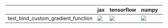 |                                    | jax                                                                                                                                                                                | tensorflow                                                                                                                                                                             | numpy                                                                                                                                                                                  | torch                                                                                                                                                                                  |
|:-----------------------------------|:-----------------------------------------------------------------------------------------------------------------------------------------------------------------------------------|:---------------------------------------------------------------------------------------------------------------------------------------------------------------------------------------|:---------------------------------------------------------------------------------------------------------------------------------------------------------------------------------------|:---------------------------------------------------------------------------------------------------------------------------------------------------------------------------------------|
| test_bind_custom_gradient_function | <a href="https://github.com/unifyai/ivy/actions/runs/4635177954/jobs/8202010064" rel="noopener noreferrer" target="_blank"><img src=https://img.shields.io/badge/-failure-red></a> | <a href="https://github.com/unifyai/ivy/actions/runs/4635177954/jobs/8202010064" rel="noopener noreferrer" target="_blank"><img src=https://img.shields.io/badge/-success-success></a> | <a href="https://github.com/unifyai/ivy/actions/runs/4635177954/jobs/8202010064" rel="noopener noreferrer" target="_blank"><img src=https://img.shields.io/badge/-success-success></a> | <a href="https://github.com/unifyai/ivy/actions/runs/4635177954/jobs/8202010064" rel="noopener noreferrer" target="_blank"><img src=https://img.shields.io/badge/-success-success></a> |